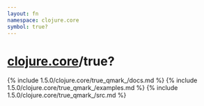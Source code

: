 ```yaml
---
layout: fn
namespace: clojure.core
symbol: true?
---
```


# [clojure.core](../)/true?

{% include 1.5.0/clojure.core/true_qmark_/docs.md %}
{% include 1.5.0/clojure.core/true_qmark_/examples.md %}
{% include 1.5.0/clojure.core/true_qmark_/src.md %}


